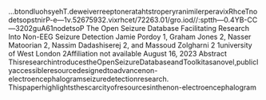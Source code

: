 ...btondluohsyehT.deweiverreeptoneratahtstroperyranimilerperavixRhceTnodetsopstnirP-e—1v.52675932.vixrhcet/72263.01/gro.iod//:sptth—0.4YB-CC—3202guA61nodetsoP
The Open Seizure Database Facilitating Research Into Non-EEG
Seizure Detection
Jamie Pordoy 1, Graham Jones 2, Nasser Matoorian 2, Nassim Dadashiserej 2, and
Massoud Zolgharni 2
1university of West London
2Affiliation not available
August 16, 2023
Abstract
ThisresearchintroducestheOpenSeizureDatabaseandToolkitasanovel,publiclyaccessibleresourcedesignedtoadvancenon-
electroencephalogramseizuredetectionresearch. Thispaperhighlightsthescarcityofresourcesinthenon-electroencephalogram